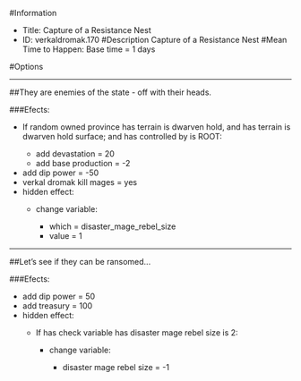 #Information
 - Title: Capture of a Resistance Nest
 - ID: verkaldromak.170
#Description
Capture of a Resistance Nest
#Mean Time to Happen:
Base time = 1 days

#Options

___
##They are enemies of the state - off with their heads.

###Efects:<ul><li>If random owned province has terrain is dwarven hold, and has terrain is dwarven hold surface; and  has controlled by is ROOT:</li><ul><li>add devastation = 20</li><li>add base production = -2</li></ul><li>add dip power = -50</li><li>verkal dromak kill mages = yes</li><li>hidden effect:</li><ul><li>change variable:</li><ul><li>which = disaster_mage_rebel_size</li><li>value = 1</li></ul></ul></ul>

___
##Let’s see if they can be ransomed...

###Efects:<ul><li>add dip power = 50</li><li>add treasury = 100</li><li>hidden effect:</li><ul><li>If has check variable has disaster mage rebel size is 2:</li><ul><li>change variable:</li><ul><li>disaster mage rebel size = -1</li></ul></ul></ul></ul>
